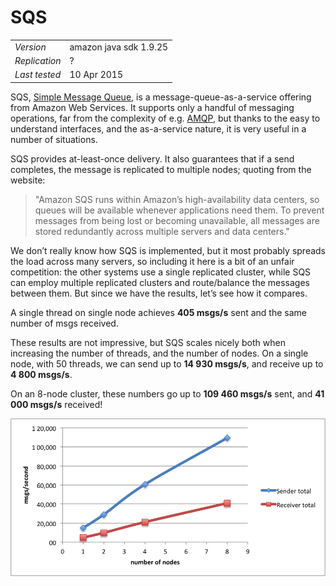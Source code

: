 
# SQS

<table>
  <tbody>
    <tr>
      <td><em>Version</em></td>
      <td>amazon java sdk 1.9.25</td>
    </tr>
    <tr>
      <td><em>Replication</em></td>
      <td>?</td>
    </tr>
    <tr>
      <td><em>Last tested</em></td>
      <td>10 Apr 2015</td>
    </tr>
  </tbody>
</table>


SQS, [Simple Message Queue](http://aws.amazon.com/sqs), is a message-queue-as-a-service offering from Amazon Web Services. It supports only a handful of messaging operations, far from the complexity of e.g. [AMQP](http://www.amqp.org/), but thanks to the easy to understand interfaces, and the as-a-service nature, it is very useful in a number of situations.

SQS provides at-least-once delivery. It also guarantees that if a send completes, the message is replicated to multiple nodes; quoting from the website:

> "Amazon SQS runs within Amazon’s high-availability data centers, so queues will be available whenever applications need them. To prevent messages from being lost or becoming unavailable, all messages are stored redundantly across multiple servers and data centers."

We don’t really know how SQS is implemented, but it most probably spreads the load across many servers, so including it here is a bit of an unfair competition: the other systems use a single replicated cluster, while SQS can employ multiple replicated clusters and route/balance the messages between them. But since we have the results, let’s see how it compares.

A single thread on single node achieves **405 msgs/s** sent and the same number of msgs received.

These results are not impressive, but SQS scales nicely both when increasing the number of threads, and the number of nodes. On a single node, with 50 threads, we can send up to **14 930 msgs/s**, and receive up to **4 800 msgs/s**.

On an 8-node cluster, these numbers go up to **109 460 msgs/s** sent, and **41 000 msgs/s** received!

![SQS](/img/mqperf/sqsperf3.png)